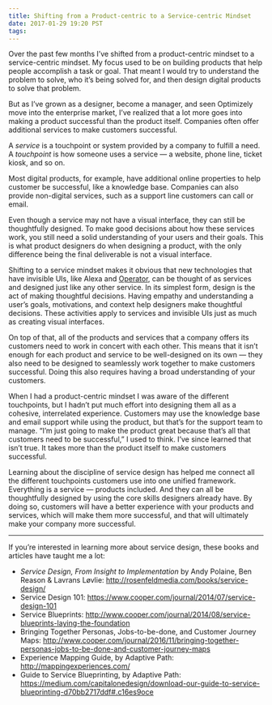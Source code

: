 ```yaml
---
title: Shifting from a Product-centric to a Service-centric Mindset
date: 2017-01-29 19:20 PST
tags:
---
```


Over the past few months I’ve shifted from a product-centric mindset to a service-centric mindset. My focus used to be on building products that help people accomplish a task or goal. That meant I would try to understand the problem to solve, who it’s being solved for, and then design digital products to solve that problem.

But as I’ve grown as a designer, become a manager, and seen Optimizely move into the enterprise market, I’ve realized that a lot more goes into making a product successful than the product itself. Companies often offer additional services to make customers successful.

A _service_ is a touchpoint or system provided by a company to fulfill a need. A _touchpoint_ is how someone uses a service — a website, phone line, ticket kiosk, and so on.

Most digital products, for example, have additional online properties to help customer be successful, like a knowledge base. Companies can also provide non-digital services, such as a support line customers can call or email.

Even though a service may not have a visual interface, they can still be thoughtfully designed. To make good decisions about how these services work, you still need a solid understanding of your users and their goals. This is what product designers do when designing a product, with the only difference being the final deliverable is not a visual interface.

Shifting to a service mindset makes it obvious that new technologies that have invisible UIs, like Alexa and [Operator](https://www.operator.com/), can be thought of as services and designed just like any other service. In its simplest form, design is the act of making thoughtful decisions. Having empathy and understanding a user’s goals, motivations, and context help designers make thoughtful decisions. These activities apply to services and invisible UIs just as much as creating visual interfaces.

On top of that, all of the products and services that a company offers its customers need to work in concert with each other. This means that it isn’t enough for each product and service to be well-designed on its own — they also need to be designed to seamlessly work together to make customers successful. Doing this also requires having a broad understanding of your customers.

When I had a product-centric mindset I was aware of the different touchpoints, but I hadn’t put much effort into designing them all as a cohesive, interrelated experience. Customers may use the knowledge base and email support while using the product, but that’s for the support team to manage. “I’m just going to make the product great because that’s all that customers need to be successful,” I used to think. I’ve since learned that isn’t true. It takes more than the product itself to make customers successful.

Learning about the discipline of service design has helped me connect all the different touchpoints customers use into one unified framework. Everything is a service — products included. And they can all be thoughtfully designed by using the core skills designers already have. By doing so, customers will have a better experience with your products and services, which will make them more successful, and that will ultimately make your company more successful.

---

If you’re interested in learning more about service design, these books and articles have taught me a lot:

- _Service Design, From Insight to Implementation_ by Andy Polaine, Ben Reason & Lavrans Løvlie: <http://rosenfeldmedia.com/books/service-design/>
- Service Design 101: <https://www.cooper.com/journal/2014/07/service-design-101>
- Service Blueprints: <http://www.cooper.com/journal/2014/08/service-blueprints-laying-the-foundation>
- Bringing Together Personas, Jobs-to-be-done, and Customer Journey Maps: <http://www.cooper.com/journal/2016/11/bringing-together-personas-jobs-to-be-done-and-customer-journey-maps>
- Experience Mapping Guide, by Adaptive Path: <http://mappingexperiences.com/>
- Guide to Service Blueprinting, by Adaptive Path: <https://medium.com/capitalonedesign/download-our-guide-to-service-blueprinting-d70bb2717ddf#.c16es9oce>
